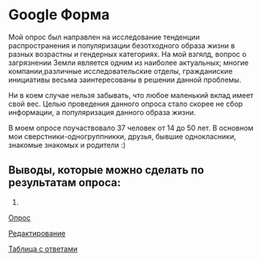 # Google Форма 

Мой опрос был направлен на исследование тенденции распространения и популяризации безотходного образа жизни в разных возрастны и гендерных категориях.
На мой взгялд, вопрос о загрязнении Земли является одним из наиболее актуальных; многие компании,различные исследовательские отделы, гражданиские инициативы весьма заинтересованы в решении данной проблемы. 

Ни в коем случае нельзя забывать, что любое маленький вклад имеет свой вес. 
Целью проведения данного опроса стало скорее не сбор информации, а популяризация данного образа жизни. 

В моем опросе поучаствовало 37 человек от 14 до 50 лет. В основном мои сверстники-одногруппникки, друзья, бывшие однокласники, знакомые знакомых и родители :)

## Выводы, которые можно сделать по результатам опроса:

1.

[Опрос](https://goo.gl/forms/21VAmAydTNRESnRy2)

[Редактирование](https://docs.google.com/forms/d/1yFIbT_ar-GT8DrzJS754pD0qfDh57V8sCpwEQ9AraXI/edit?usp=sharing)

[Таблица с ответами](https://docs.google.com/spreadsheets/d/1s0AYDeUVT9pKqrKt-NiJmjriK1SoNbgxj5abuYO-Ab4/edit?usp=sharing)
